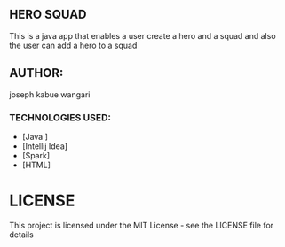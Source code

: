 ## HERO SQUAD
This is a java app that enables a user create a hero and a squad and also the user can add a hero to a squad

## AUTHOR:
joseph kabue wangari


### TECHNOLOGIES USED:

* [Java ]
* [Intellij Idea]
* [Spark]
* [HTML]


# LICENSE
This project is licensed under the MIT License - see the LICENSE file for details